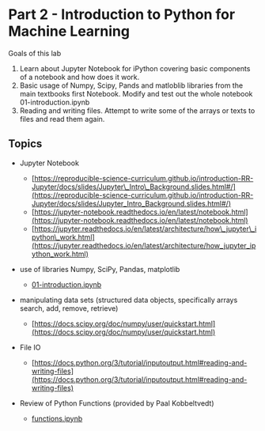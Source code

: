 # Part 2 - Introduction to Python for Machine Learning

Goals of this lab

1. Learn about Jupyter Notebook for iPython covering basic components of a notebook and how does it work.
2. Basic usage of Numpy, Scipy, Pands and matloblib libraries from the main textbooks first Notebook. Modify and test out the whole notebook 01-introduction.ipynb
3. Reading and writing files. Attempt to write some of the arrays or texts to files and read them again. 

## Topics

- Jupyter Notebook
  - [https://reproducible-science-curriculum.github.io/introduction-RR-Jupyter/docs/slides/Jupyter\_Intro\_Background.slides.html#/](https://reproducible-science-curriculum.github.io/introduction-RR-Jupyter/docs/slides/Jupyter_Intro_Background.slides.html#/)
  - [https://jupyter-notebook.readthedocs.io/en/latest/notebook.html](https://jupyter-notebook.readthedocs.io/en/latest/notebook.html)
  - [https://jupyter.readthedocs.io/en/latest/architecture/how\_jupyter\_ipython\_work.html](https://jupyter.readthedocs.io/en/latest/architecture/how_jupyter_ipython_work.html)

- use of libraries Numpy, SciPy,  Pandas, matplotlib
  - [01-introduction.ipynb](01-introduction.ipynb)

- manipulating data sets (structured data objects, specifically arrays search, add, remove, retrieve)
  - [https://docs.scipy.org/doc/numpy/user/quickstart.html](https://docs.scipy.org/doc/numpy/user/quickstart.html)

- File IO
  - [https://docs.python.org/3/tutorial/inputoutput.html#reading-and-writing-files](https://docs.python.org/3/tutorial/inputoutput.html#reading-and-writing-files)

- Review of Python Functions (provided by Paal Kobbeltvedt)
  - [functions.ipynb](functions.ipynb)

